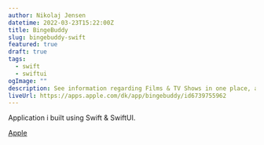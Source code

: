 ```yaml
---
author: Nikolaj Jensen
datetime: 2022-03-23T15:22:00Z
title: BingeBuddy
slug: bingebuddy-swift
featured: true
draft: true
tags:
  - swift
  - swiftui
ogImage: ""
description: See information regarding Films & TV Shows in one place, and keep track of what you're watching.
liveUrl: https://apps.apple.com/dk/app/bingebuddy/id6739755962
---
```


Application i built using Swift & SwiftUI.

[Apple]()

